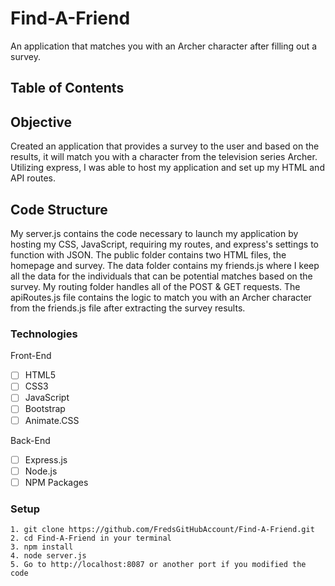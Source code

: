 # Find-A-Friend
An application that matches you with an Archer character after filling out a survey.

## Table of Contents 

## Objective 

Created an application that provides a survey to the user and based on the results, it will match you with a character from the television series Archer.  Utilizing express, I was able to host my application and set up my HTML and API routes.

## Code Structure

My server.js contains the code necessary to launch my application by hosting my CSS, JavaScript, requiring my routes, and express's settings to function with JSON.  The public folder contains two HTML files, the homepage and survey.  The data folder contains my friends.js where I keep all the data for the individuals that can be potential matches based on the survey.  My routing folder handles all of the POST & GET requests.  The apiRoutes.js file contains the logic to match you with an Archer character from the friends.js file after extracting the survey results.  

### Technologies
Front-End
- [ ] HTML5
- [ ] CSS3
- [ ] JavaScript
- [ ] Bootstrap
- [ ] Animate.CSS

Back-End
- [ ] Express.js
- [ ] Node.js
- [ ] NPM Packages

### Setup 
```
1. git clone https://github.com/FredsGitHubAccount/Find-A-Friend.git
2. cd Find-A-Friend in your terminal
3. npm install
4. node server.js
5. Go to http://localhost:8087 or another port if you modified the code

```


